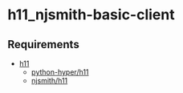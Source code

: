 # h11_njsmith-basic-client

## Requirements
* [h11](https://pypi.org/project/h11/)
  * [python-hyper/h11](https://github.com/python-hyper/h11)
  * [njsmith/h11](https://github.com/njsmith/h11)
